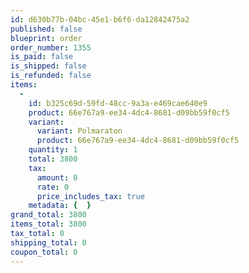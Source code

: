 ```yaml
---
id: d630b77b-04bc-45e1-b6f6-da12842475a2
published: false
blueprint: order
order_number: 1355
is_paid: false
is_shipped: false
is_refunded: false
items:
  -
    id: b325c69d-59fd-48cc-9a3a-e469cae640e9
    product: 66e767a9-ee34-4dc4-8681-d09bb59f0cf5
    variant:
      variant: Polmaraton
      product: 66e767a9-ee34-4dc4-8681-d09bb59f0cf5
    quantity: 1
    total: 3800
    tax:
      amount: 0
      rate: 0
      price_includes_tax: true
    metadata: {  }
grand_total: 3800
items_total: 3800
tax_total: 0
shipping_total: 0
coupon_total: 0
---
```

